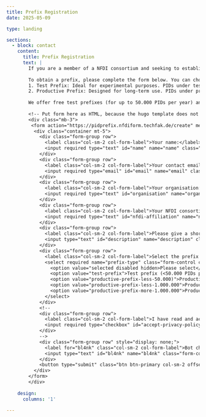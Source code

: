 ```yaml
---
title: Prefix Registration
date: 2025-05-09

type: landing

sections:
  - block: contact
    content:
      title: Prefix Registration
      text: |
        If you are a member of a NFDI consortium and seeking to establish a service for registering persistent identifiers (PIDs) for your PID use case, our prefix registration service offers a rapid path to PID adoption. These PID prefixes, which are based on the Handle System, are provided through the [Persistent Identifier Consortium for eResearch (ePIC)](https://www.pidconsortium.net/), with [GWDG](https://gwdg.de/) serving as the issuing organization.
        
        To obtain a prefix, please complete the form below. You can choose between two types of prefixes:
        1. Test Prefix: Ideal for experimental purposes. PIDs under test prefixes are resolvable but not persistent, allowing you to explore and test the ePIC PID service without long-term commitments.
        2. Productive Prefix: Designed for long-term use. PIDs under productive prefixes are fully persistent, ensuring the longevity and reliability of your identifiers.
        
        We offer free test prefixes (for up to 50.000 PIDs per year) and a limited number of free productive prefixes (for up to 50.000 PIDs per year) for your PID use cases during the project period. However, please note that dedicated contracts with GWDG will be necessary to continue PID generation after the PID4NFDI project concludes, or if more than 50.000 PIDs should be generated. For more detailed information on the ePIC PID service, please also check out our [PID4NFDI Cookbook](https://pid4nfdi-training.readthedocs.io/en/latest/epic.html).
        
        <!-- Put form here as HTML, because the hugo template does not support custom URLs for contact forms. -->
        <div class="mb-3">
         <form action="https://pidprefix.nfdiform.techfak.de/create" method="post">
          <div class="container mt-5">
            <div class="form-group row">
              <label class="col-sm-2 col-form-label">Your name:</label>
              <input required type="text" id="name" name="name" class="form-control col-sm-10" placeholder="Enter your name">
            </div>
            <div class="form-group row">
              <label class="col-sm-2 col-form-label">Your contact email address:</label>
              <input required type="email" id="email" name="email" class="form-control col-sm-10" placeholder="Enter your email address">
            </div>
            <div class="form-group row">
              <label class="col-sm-2 col-form-label">Your organisation:</label>
              <input required type="text" id="organisation" name="organisation" class="form-control col-sm-10" placeholder="Enter the name of your organisation">
            </div>
            <div class="form-group row">
              <label class="col-sm-2 col-form-label">Your NFDI consortium:</label>
              <input required type="text" id="nfdi-affiliation" name="nfdi-affiliation" class="form-control col-sm-10" placeholder="Enter your affiliation within NFDI">
            </div>
            <div class="form-group row">
              <label class="col-sm-2 col-form-label">Please give a short description of your PID use case:</label>
              <input type="text" id="description" name="description" class="form-control col-sm-10" placeholder="Enter a short description">
            </div>
            <div class="form-group row">
              <label class="col-sm-2 col-form-label">Select the prefix that you would like to request:</label>
              <select required name="prefix-type" class="form-control col-sm-10">
                <option value="selected disabled hidden>Please select</option>
                <option value="test-prefix">Test prefix (<50.000 PIDs per year)</option>
                <option value="productive-prefix-less-50.000)">Productive Prefix (<50.000 PIDs per year)</option>
                <option value="productive-prefix-less-1.000.000">Productive Prefix (<1.000.000 PIDs per year)</option>
                <option value="productive-prefix-more-1.000.000">Productive Prefix (>1.000.000 PIDs per year)</option>
              </select>
            </div>
            <!--
            <div class="form-group row">
              <label class="col-sm-2 col-form-label">I have read and accept the <a href="/privacy/">privacy policy</a>.</label>
              <input required type="checkbox" id="accept-privacy-policy" name="accept-privacy-policy" class="">
            </div>
            -->
            <div class="form-group row" style="display: none;">
              <label for="bl4nk" class="col-sm-2 col-form-label">Bot check:</label>
              <input type="text" id="bl4nk" name="bl4nk" class="form-control col-sm-10" placeholder="">
            </div>
            <button type="submit" class="btn btn-primary col-sm-2 offset-sm-5">Send</button>
          </div>
        </form>
        </div>
        
    design:
      columns: '1'

---
```

